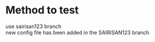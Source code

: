 # Method to test

 use sairisan123 branch\
 new config file has been added in the SAIRISAN123 branch
